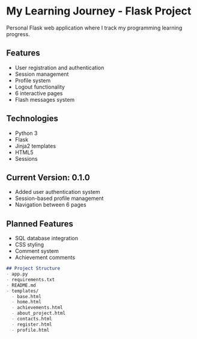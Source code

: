 # My Learning Journey - Flask Project

Personal Flask web application where I track my programming learning progress.

## Features
- User registration and authentication
- Session management
- Profile system
- Logout functionality
- 6 interactive pages
- Flash messages system

## Technologies
- Python 3
- Flask
- Jinja2 templates
- HTML5
- Sessions


## Current Version: 0.1.0
- Added user authentication system
- Session-based profile management
- Navigation between 6 pages

## Planned Features
- SQL database integration
- CSS styling
- Comment system
- Achievement comments


```markdown
## Project Structure
- app.py
- requirements.txt  
- README.md
- templates/
  - base.html
  - home.html
  - achievements.html
  - about_project.html
  - contacts.html
  - register.html
  - profile.html
